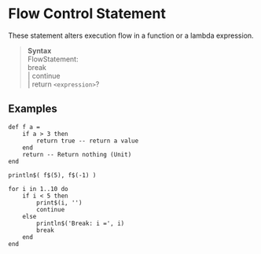 # Flow Control Statement

These statement alters execution flow in a function or a lambda expression.

> **Syntax**  
> FlowStatement:  
> break  
> | continue  
> | return `<expression>`?

## Examples
```diatom
def f a = 
    if a > 3 then
        return true -- return a value
    end
    return -- Return nothing (Unit)
end

println$( f$(5), f$(-1) )

for i in 1..10 do
    if i < 5 then
        print$(i, '')
        continue
    else 
        println$('Break: i =', i)
        break
    end
end
```
